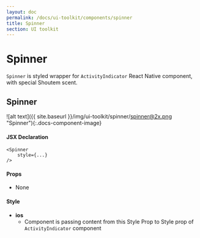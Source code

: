 ```yaml
---
layout: doc
permalink: /docs/ui-toolkit/components/spinner
title: Spinner
section: UI toolkit
---
```


# Spinner
`Spinner` is styled wrapper for `ActivityIndicator` React Native component, with special Shoutem scent.  

## Spinner
![alt text]({{ site.baseurl }}/img/ui-toolkit/spinner/spinner@2x.png "Spinner"){:.docs-component-image}

#### JSX Declaration
```JSX
<Spinner 
    style={...}
/>
```

#### Props

* None

#### Style
* **ios** 
  - Component is passing content from this Style Prop to Style prop of `ActivityIndicator` component 